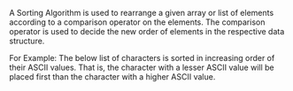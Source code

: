 A Sorting Algorithm is used to rearrange a given array or
list of elements according to a comparison operator on the elements.
The comparison operator is used to decide the new order of
elements in the respective data structure.

For Example:
The below list of characters is sorted in increasing order of their ASCII values.
That is, the character with a lesser ASCII value will be placed first than the character with a higher ASCII value.
